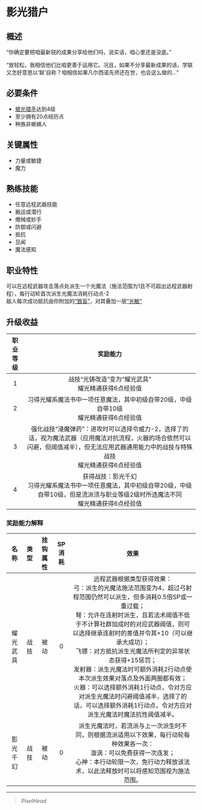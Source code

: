 # 影光猎户

## 概述

“你确定要把咱最新锐的成果分享给他们吗，说实话，咱心里还是没底。” 

“放轻松，我相信他们比咱更善于运用它。况且，如果不分享最新成果的话，学联又怎好意思以‘联’自称？咱相信如果凡尔西诺先师还在世，也会这么做的…”

## 必要条件

* <a href="../lighthuntsman" target="_blank">披光猎手</a>达到4级
* 至少拥有20点经历点
* 种族非蜥蜴人

## 关键属性

* 力量或敏捷
* 魔力

## 熟练技能

* 任意远程武器技能
* 搬运或潜行
* 缴械或妙手
* 防御或闪避
* 抵抗
* 见闻
* 魔法感知

## 职业特性

可以在远程武器攻击落点处派生一个光魔法（施法范围为1且不可超出远程武器射程），每行动轮首次派生光魔法消耗行动点-2<br>敌人每次成功抵抗由你附加的<a href="../../../../status/normal/#致盲" target="_blank">“致盲”</a>，对其叠加一层<a href="../../../../status/mark/#光敏" target="_blank">“光敏”</a>

## 升级收益

职业等级|奖励能力
:--:|:--:
1|战技“光铸改造”变为“耀光武具”<br>耀光精通获得6点经验值
2|习得光耀系魔法书中一项任意魔法，其中初级自带20级，中级自带10级<br>耀光精通获得6点经验值
3|强化战技“浸魔弹药”：进攻时可以选择令威力-2，选择了的话，视为魔法武器（应用魔法对抗流程，火器的场合依然可以闪避，但阈值减半），但无法应用武器通用能力中的战技与特殊战技<br>耀光精通获得6点经验值
4|获得战技：影光千幻<br>习得光耀系魔法书中一项任意魔法，其中初级自带20级，中级自带10级，但是流派须与职业等级2级时所选魔法不同<br>耀光精通获得6点经验值

### 奖励能力解释

名称|类型|挂钩属性|SP消耗|效果
:--:|:--:|:--:|:--:|:--:
耀光武具|战技|被动|0|远程武器根据类型获得效果：<br>弓：派生的光魔法施法范围变为4，超过弓射程范围仍然可以派生，但多消耗0.5倍SP或一重过载；<br>弩：允许在连射时派生，且若法术阈值不低于不计算社群加成时的对应武器阈值，则可以选择继承连射时的差值并令其+10（可以继承大成功）；<br>飞镖：对方抵抗派生光魔法所判定的异常状态获得+15惩罚；<br>发射器：派生光魔法时可额外消耗2行动点使本次派生效果对落点及外面两圈都有效；<br>火器：可以选择额外消耗1行动点，令对方应对派生光魔法时闪避阈值减半，选择了的话，可以选择额外消耗1行动点，令对方应对派生光魔法时魔法抗性阈值减半。
影光千幻|战技|被动|0|派生光魔法时，若流派与上一次派生时不同，则根据流派适用以下效果，每行动轮每种效果各一次：<br>漩涡：可以免费获得一次连发；<br>心神：本行动轮限一次，免行动力释放该法术，以此法释放时可以将感知范围视为施法范围。

---

> *PixelHead*